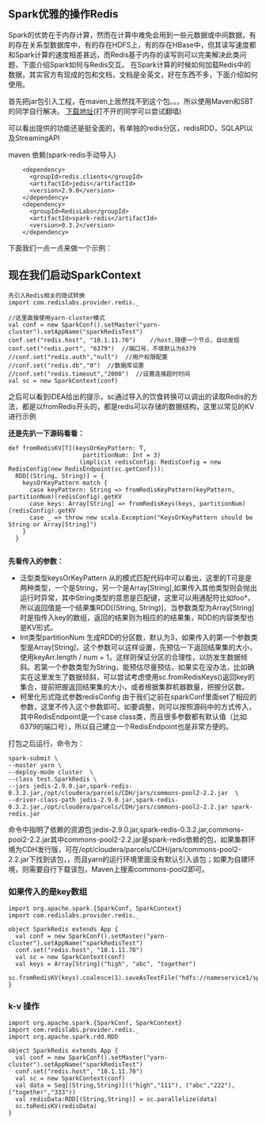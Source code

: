 ## Spark优雅的操作Redis

Spark的优势在于内存计算，然而在计算中难免会用到一些元数据或中间数据，有的存在关系型数据库中，有的存在HDFS上，有的存在HBase中，但其读写速度都和Spark计算的速度相差甚远，而Redis基于内存的读写则可以完美解决此类问题，下面介绍Spark如何与Redis交互。
在Spark计算的时候如何加载Redis中的数据，其实官方有现成的包和文档，文档是全英文，好在东西不多，下面介绍如何使用。

首先把jar包引入工程，在maven上居然找不到这个包。。。所以使用Maven和SBT的同学自行解决。
[下载地址](https://spark-packages.org/package/RedisLabs/spark-redis)(打不开的同学可以尝试翻墙)

可以看出提供的功能还是挺全面的，有单独的redis分区，redisRDD，SQLAPI以及StreamingAPI

maven 依赖(spark-redis手动导入)
```
    <dependency>
      <groupId>redis.clients</groupId>
      <artifactId>jedis</artifactId>
      <version>2.9.0</version>
    </dependency>
    <dependency>
      <groupId>RedisLabs</groupId>
      <artifactId>spark-redis</artifactId>
      <version>0.3.2</version>
    </dependency>

```

下面我们一点一点来做一个示例：

## 现在我们启动SparkContext

```
先引入Redis相关的隐试转换
import com.redislabs.provider.redis._

//这里直接使用yarn-cluster模式
val conf = new SparkConf().setMaster("yarn-cluster").setAppName("sparkRedisTest")
conf.set("redis.host", "10.1.11.70")    //host,随便一个节点，自动发现
conf.set("redis.port", "6379")  //端口号，不填默认为6379
//conf.set("redis.auth","null")  //用户权限配置
//conf.set("redis.db","0")  //数据库设置
//conf.set("redis.timeout","2000")  //设置连接超时时间
val sc = new SparkContext(conf)

```
之后可以看到IDEA给出的提示，sc通过导入的饮食转换可以调出的读取Redis的方法，都是以fromRedis开头的，都是redis可以存储的数据结构，这里以常见的KV进行示例

**还是先扒一下源码看看：**
```
def fromRedisKV[T](keysOrKeyPattern: T,
                     partitionNum: Int = 3)
                    (implicit redisConfig: RedisConfig = new RedisConfig(new RedisEndpoint(sc.getConf))):
  RDD[(String, String)] = {
    keysOrKeyPattern match {
      case keyPattern: String => fromRedisKeyPattern(keyPattern, partitionNum)(redisConfig).getKV
      case keys: Array[String] => fromRedisKeys(keys, partitionNum)(redisConfig).getKV
      case _ => throw new scala.Exception("KeysOrKeyPattern should be String or Array[String]")
    }
  }
  
```

**先看传入的参数：**

- 泛型类型keysOrKeyPattern
从的模式匹配代码中可以看出，这里的T可是是两种类型，一个是String，另一个是Array[String],如果传入其他类型则会抛出运行时异常，其中String类型的意思是匹配键，这里可以用通配符比如foo*，所以返回值是一个结果集RDD[(String, String)]，当参数类型为Array[String]时是指传入key的数组，返回的结果则为相应的的结果集，RDD的内容类型也是KV形式。
- Int类型partitionNum
生成RDD的分区数，默认为3，如果传入的第一个参数类型是Array[String]，这个参数可以这样设置，先预估一下返回结果集的大小，使用keyArr.length / num + 1，这样则保证分区的合理性，以防发生数据倾斜。若第一个参数类型为String，能预估尽量预估，如果实在没办法，比如确实在这里发生了数据倾斜，可以尝试考虑使用sc.fromRedisKeys()返回key的集合，提前把握返回结果集的大小，或者根据集群机器数量，把握分区数。
- 柯里化形式隐式参数redisConfig
由于我们之前在sparkConf里面set了相应的参数，这里不传入这个参数即可。如要调整，则可以按照源码中的方式传入，其中RedisEndpoint是一个case class类，而且很多参数都有默认值（比如6379的端口号），所以自己建立一个RedisEndpoint也是非常方便的。

打包之后运行，命令为：
```
spark-submit \
--master yarn \
--deploy-mode cluster  \
--class test.SparkRedis \
--jars jedis-2.9.0.jar,spark-redis-0.3.2.jar,/opt/cloudera/parcels/CDH/jars/commons-pool2-2.2.jar  \
--driver-class-path jedis-2.9.0.jar,spark-redis-0.3.2.jar,/opt/cloudera/parcels/CDH/jars/commons-pool2-2.2.jar spark-redis.jar

```

命令中指明了依赖的资源包:jedis-2.9.0.jar,spark-redis-0.3.2.jar,commons-pool2-2.2.jar其中commons-pool2-2.2.jar是spark-redis依赖的包，如果集群环境为CDH发行版，可在/opt/cloudera/parcels/CDH/jars/commons-pool2-2.2.jar下找到该包，，而且yarn的运行环境里面没有默认引入该包；如果为自建环境，则需要自行下载该包，Maven上搜索commons-pool2即可。

### 如果传入的是key数组

```
import org.apache.spark.{SparkConf, SparkContext}
import com.redislabs.provider.redis._

object SparkRedis extends App {
  val conf = new SparkConf().setMaster("yarn-cluster").setAppName("sparkRedisTest")
  conf.set("redis.host", "10.1.11.70")
  val sc = new SparkContext(conf)
  val keys = Array[String]("high", "abc", "together")
  sc.fromRedisKV(keys).coalesce(1).saveAsTextFile("hdfs://nameservice1/spark/test/redisResult2")
}

```

### k-v 操作

```
import org.apache.spark.{SparkConf, SparkContext}
import com.redislabs.provider.redis._
import org.apache.spark.rdd.RDD

object SparkRedis extends App {
  val conf = new SparkConf().setMaster("yarn-cluster").setAppName("sparkRedisTest")
  conf.set("redis.host", "10.1.11.70")
  val sc = new SparkContext(conf)
  val data = Seq[(String,String)](("high","111"), ("abc","222"), ("together","333"))
  val redisData:RDD[(String,String)] = sc.parallelize(data)
  sc.toRedisKV(redisData)
}

```

